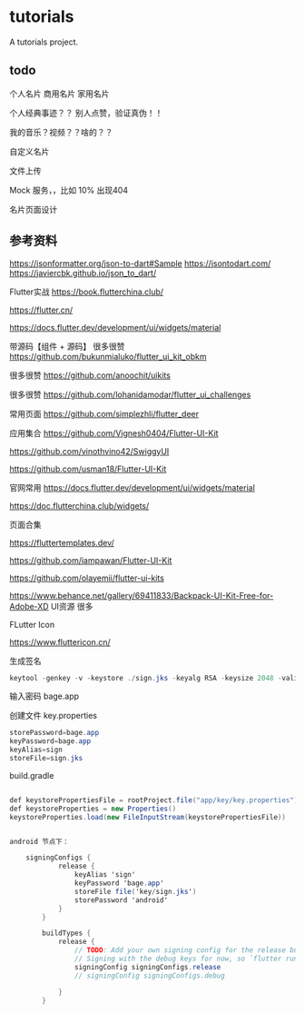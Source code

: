 # tutorials

A tutorials project.

## todo
个人名片
商用名片
家用名片

个人经典事迹？？ 别人点赞，验证真伪！！

我的音乐？视频？？啥的？？

自定义名片

文件上传

Mock 服务，，比如 10% 出现404

名片页面设计

## 参考资料

https://jsonformatter.org/json-to-dart#Sample
https://jsontodart.com/
https://javiercbk.github.io/json_to_dart/

Flutter实战 https://book.flutterchina.club/

https://flutter.cn/

https://docs.flutter.dev/development/ui/widgets/material

带源码【组件 + 源码】
很多很赞
https://github.com/bukunmialuko/flutter_ui_kit_obkm

很多很赞
https://github.com/anoochit/uikits

很多很赞
https://github.com/lohanidamodar/flutter_ui_challenges

常用页面
https://github.com/simplezhli/flutter_deer

应用集合
https://github.com/Vignesh0404/Flutter-UI-Kit

https://github.com/vinothvino42/SwiggyUI

https://github.com/usman18/Flutter-UI-Kit



官网常用
https://docs.flutter.dev/development/ui/widgets/material

https://doc.flutterchina.club/widgets/



页面合集


https://fluttertemplates.dev/

https://github.com/iampawan/Flutter-UI-Kit

https://github.com/olayemii/flutter-ui-kits

https://www.behance.net/gallery/69411833/Backpack-UI-Kit-Free-for-Adobe-XD UI资源 很多



FLutter Icon

https://www.fluttericon.cn/


生成签名
```csharp
keytool -genkey -v -keystore ./sign.jks -keyalg RSA -keysize 2048 -validity 10000 -alias sign
```

输入密码
bage.app

创建文件
key.properties
```csharp
storePassword=bage.app
keyPassword=bage.app
keyAlias=sign
storeFile=sign.jks
```

build.gradle
```csharp

def keystorePropertiesFile = rootProject.file("app/key/key.properties")
def keystoreProperties = new Properties()
keystoreProperties.load(new FileInputStream(keystorePropertiesFile))


android 节点下：

    signingConfigs {
            release {
                keyAlias 'sign'
                keyPassword 'bage.app'
                storeFile file('key/sign.jks')
                storePassword 'android'
            }
        }

        buildTypes {
            release {
                // TODO: Add your own signing config for the release build.
                // Signing with the debug keys for now, so `flutter run --release` works.
                signingConfig signingConfigs.release
                // signingConfig signingConfigs.debug

            }
        }

```


